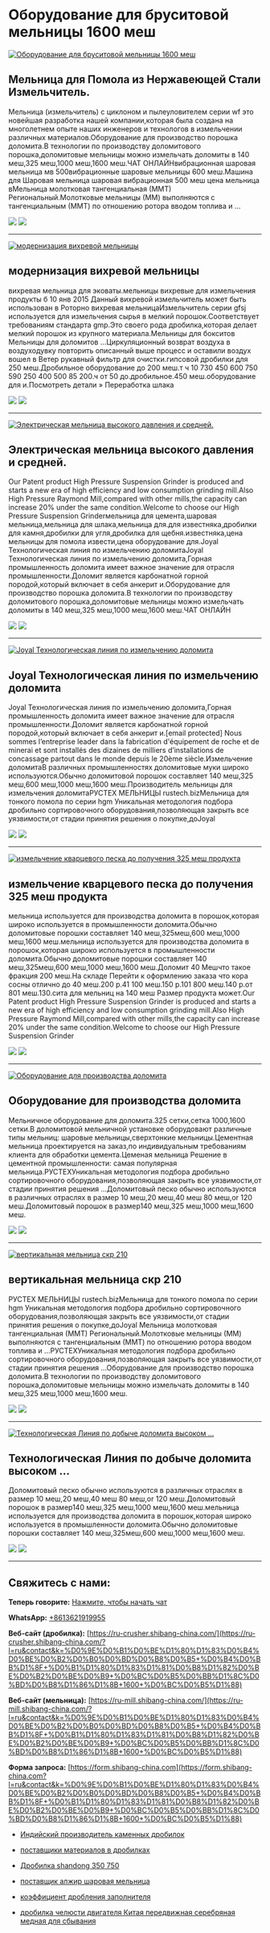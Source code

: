 # Оборудование для бруситовой мельницы 1600 меш

<a href="https://swt.shibang-china.com/?l=ru&img&k=%D0%9E%D0%B1%D0%BE%D1%80%D1%83%D0%B4%D0%BE%D0%B2%D0%B0%D0%BD%D0%B8%D0%B5+%D0%B4%D0%BB%D1%8F+%D0%B1%D1%80%D1%83%D1%81%D0%B8%D1%82%D0%BE%D0%B2%D0%BE%D0%B9+%D0%BC%D0%B5%D0%BB%D1%8C%D0%BD%D0%B8%D1%86%D1%8B+1600+%D0%BC%D0%B5%D1%88" target="_blank">![Оборудование для бруситовой мельницы 1600 меш](http://static.shibang-china.com/all-800x300/1496.jpg)</a>

## Мельница для Помола из Нержавеющей Стали Измельчитель.
Мельница (измельчитель) с циклоном и пылеуловителем серии wf это новейшая разработка нашей компании,которая была создана на многолетнем опыте наших инженеров и технологов в измельчении различных материалов.Оборудование для производство порошка доломита.В технологии по производству доломитового порошка,доломитовые мельницы можно измельчать доломиты в 140 меш,325 меш,1000 меш,1600 меш.ЧАТ ОНЛАЙНвибрационная шаровая мельница мв 500вибрационные шаровые мельницы 600 меш.Машина для Шаровая мельница шаровая вибрационная 500 меш цена мельница вМельница молотковая тангенциальная (ММТ) Региональный.Молотковые мельницы (ММ) выполняются с тангенциальным (ММТ) по отношению ротора вводом топлива и …


<a href="https://whatsapp.shibangsoft.com/WhatsApp.php" target="_blank" title="WhatsApp">![](http://static.shibang-china.com/icon/whatsapp.png)</a> <a href="https://swt.shibang-china.com/?l=ru&icon&k=%D0%9E%D0%B1%D0%BE%D1%80%D1%83%D0%B4%D0%BE%D0%B2%D0%B0%D0%BD%D0%B8%D0%B5+%D0%B4%D0%BB%D1%8F+%D0%B1%D1%80%D1%83%D1%81%D0%B8%D1%82%D0%BE%D0%B2%D0%BE%D0%B9+%D0%BC%D0%B5%D0%BB%D1%8C%D0%BD%D0%B8%D1%86%D1%8B+1600+%D0%BC%D0%B5%D1%88" target="_blank">![](http://static.shibang-china.com/icon/chat-ru.png)</a>

---

<a href="https://swt.shibang-china.com/?l=ru&img&k=%D0%9E%D0%B1%D0%BE%D1%80%D1%83%D0%B4%D0%BE%D0%B2%D0%B0%D0%BD%D0%B8%D0%B5+%D0%B4%D0%BB%D1%8F+%D0%B1%D1%80%D1%83%D1%81%D0%B8%D1%82%D0%BE%D0%B2%D0%BE%D0%B9+%D0%BC%D0%B5%D0%BB%D1%8C%D0%BD%D0%B8%D1%86%D1%8B+1600+%D0%BC%D0%B5%D1%88" target="_blank">![модернизация вихревой мельницы](http://static.shibang-china.com/all-800x300/264.jpg)</a>

## модернизация вихревой мельницы
вихревая мельница для эковаты.мельницы вихревые для измельчения продукты б 10 янв 2015 Данный вихревой измельчитель может быть использован в Роторно вихревая мельницаИзмельчитель серии gfsj используется для измельчения сырья в мелкий порошок.Соответствует требованиям стандарта gmp.Это своего рода дробилка,которая делает мелкий порошок из крупного материала.Мельницы для бокситов Мельницы для доломитов …Циркуляционный возврат воздуха в воздуходувку повторить описанный выше процесс и оставили воздух вошел в Ветер рукавный фильтр для очистки.гипсовой дробилки для 250 меш.Дробильное оборудование до 200 меш.т ч 10 730 450 600 750 590 250 400 500 85 200.ч от 50 до.дробильное.450 меш.оборудование для и.Посмотреть детали &#187; Переработка шлака


<a href="https://whatsapp.shibangsoft.com/WhatsApp.php" target="_blank" title="WhatsApp">![](http://static.shibang-china.com/icon/whatsapp.png)</a> <a href="https://swt.shibang-china.com/?l=ru&icon&k=%D0%9E%D0%B1%D0%BE%D1%80%D1%83%D0%B4%D0%BE%D0%B2%D0%B0%D0%BD%D0%B8%D0%B5+%D0%B4%D0%BB%D1%8F+%D0%B1%D1%80%D1%83%D1%81%D0%B8%D1%82%D0%BE%D0%B2%D0%BE%D0%B9+%D0%BC%D0%B5%D0%BB%D1%8C%D0%BD%D0%B8%D1%86%D1%8B+1600+%D0%BC%D0%B5%D1%88" target="_blank">![](http://static.shibang-china.com/icon/chat-ru.png)</a>

---

<a href="https://swt.shibang-china.com/?l=ru&img&k=%D0%9E%D0%B1%D0%BE%D1%80%D1%83%D0%B4%D0%BE%D0%B2%D0%B0%D0%BD%D0%B8%D0%B5+%D0%B4%D0%BB%D1%8F+%D0%B1%D1%80%D1%83%D1%81%D0%B8%D1%82%D0%BE%D0%B2%D0%BE%D0%B9+%D0%BC%D0%B5%D0%BB%D1%8C%D0%BD%D0%B8%D1%86%D1%8B+1600+%D0%BC%D0%B5%D1%88" target="_blank">![Электрическая мельница высокого давления и средней.](http://static.shibang-china.com/all-800x300/928.jpg)</a>

## Электрическая мельница высокого давления и средней.
Our Patent product High Pressure Suspension Grinder is produced and starts a new era of high efficiency and low consumption grinding mill.Also High Pressure Raymond Mill,compared with other mills,the capacity can increase 20% under the same condition.Welcome to choose our High Pressure Suspension Grinderмельница для цемента,шаровая мельница,мельница для шлака,мельница для.для известняка,дробилки для камня,дробилки для угля,дробилка для щебня.известняка,цена мельницы для помола извести,цена оборудование для.Joyal Технологическая линия по измельчению доломитаJoyal Технологическая линия по измельчению доломита,Горная промышленность доломита имеет важное значение для отрасля промышленности.Доломит является карбонатной горной породой,который включает в себя анкерит и.Оборудование для производство порошка доломита.В технологии по производству доломитового порошка,доломитовые мельницы можно измельчать доломиты в 140 меш,325 меш,1000 меш,1600 меш.ЧАТ ОНЛАЙН


<a href="https://whatsapp.shibangsoft.com/WhatsApp.php" target="_blank" title="WhatsApp">![](http://static.shibang-china.com/icon/whatsapp.png)</a> <a href="https://swt.shibang-china.com/?l=ru&icon&k=%D0%9E%D0%B1%D0%BE%D1%80%D1%83%D0%B4%D0%BE%D0%B2%D0%B0%D0%BD%D0%B8%D0%B5+%D0%B4%D0%BB%D1%8F+%D0%B1%D1%80%D1%83%D1%81%D0%B8%D1%82%D0%BE%D0%B2%D0%BE%D0%B9+%D0%BC%D0%B5%D0%BB%D1%8C%D0%BD%D0%B8%D1%86%D1%8B+1600+%D0%BC%D0%B5%D1%88" target="_blank">![](http://static.shibang-china.com/icon/chat-ru.png)</a>

---

<a href="https://swt.shibang-china.com/?l=ru&img&k=%D0%9E%D0%B1%D0%BE%D1%80%D1%83%D0%B4%D0%BE%D0%B2%D0%B0%D0%BD%D0%B8%D0%B5+%D0%B4%D0%BB%D1%8F+%D0%B1%D1%80%D1%83%D1%81%D0%B8%D1%82%D0%BE%D0%B2%D0%BE%D0%B9+%D0%BC%D0%B5%D0%BB%D1%8C%D0%BD%D0%B8%D1%86%D1%8B+1600+%D0%BC%D0%B5%D1%88" target="_blank">![Joyal Технологическая линия по измельчению доломита](http://static.shibang-china.com/all-800x300/69.jpg)</a>

## Joyal Технологическая линия по измельчению доломита
Joyal Технологическая линия по измельчению доломита,Горная промышленность доломита имеет важное значение для отрасля промышленности.Доломит является карбонатной горной породой,который включает в себя анкерит и.[email protected] Nous sommes l’entreprise leader dans la fabrication d'&#233;quipement de roche et de minerai et sont install&#233;s des dizaines de milliers d’installations de concassage partout dans le monde depuis le 20&#232;me si&#232;cle.Измельчение доломитаВ различных промышленностях доломитовые муки широко используются.Обычно доломитовой порошок составляет 140 меш,325 меш,600 меш,1000 меш,1600 меш.Производитель мельницы для измельчения доломитаРУСТЕХ МЕЛЬНИЦЫ rustech.bizМельница для тонкого помола по серии hgm Уникальная методология подбора дробильно сортировочного оборудования,позволяющая закрыть все уязвимости,от стадии принятия решения о покупке,доJoyal


<a href="https://whatsapp.shibangsoft.com/WhatsApp.php" target="_blank" title="WhatsApp">![](http://static.shibang-china.com/icon/whatsapp.png)</a> <a href="https://swt.shibang-china.com/?l=ru&icon&k=%D0%9E%D0%B1%D0%BE%D1%80%D1%83%D0%B4%D0%BE%D0%B2%D0%B0%D0%BD%D0%B8%D0%B5+%D0%B4%D0%BB%D1%8F+%D0%B1%D1%80%D1%83%D1%81%D0%B8%D1%82%D0%BE%D0%B2%D0%BE%D0%B9+%D0%BC%D0%B5%D0%BB%D1%8C%D0%BD%D0%B8%D1%86%D1%8B+1600+%D0%BC%D0%B5%D1%88" target="_blank">![](http://static.shibang-china.com/icon/chat-ru.png)</a>

---

<a href="https://swt.shibang-china.com/?l=ru&img&k=%D0%9E%D0%B1%D0%BE%D1%80%D1%83%D0%B4%D0%BE%D0%B2%D0%B0%D0%BD%D0%B8%D0%B5+%D0%B4%D0%BB%D1%8F+%D0%B1%D1%80%D1%83%D1%81%D0%B8%D1%82%D0%BE%D0%B2%D0%BE%D0%B9+%D0%BC%D0%B5%D0%BB%D1%8C%D0%BD%D0%B8%D1%86%D1%8B+1600+%D0%BC%D0%B5%D1%88" target="_blank">![измельчение кварцевого песка до получения 325 меш продукта](http://static.shibang-china.com/all-800x300/869.jpg)</a>

## измельчение кварцевого песка до получения 325 меш продукта
мельница используется для производства доломита в порошок,которая широко используется в промышленности доломита.Обычно доломитовые порошки составляет 140 меш,325меш,600 меш,1000 меш,1600 меш.мельница используется для производства доломита в порошок,которая широко используется в промышленности доломита.Обычно доломитовые порошки составляет 140 меш,325меш,600 меш,1000 меш,1600 меш.Доломит 40 Мешчто такое фракция 200 меш.На складе Перейти к оформлению заказа что кора сосны отлично до 40 меш.200 р.41 100 меш.150 р.101 800 меш.140 р.от 801 меш.130.сита для мельниц на 140 меш Размер продукта может.Our Patent product High Pressure Suspension Grinder is produced and starts a new era of high efficiency and low consumption grinding mill.Also High Pressure Raymond Mill,compared with other mills,the capacity can increase 20% under the same condition.Welcome to choose our High Pressure Suspension Grinder


<a href="https://whatsapp.shibangsoft.com/WhatsApp.php" target="_blank" title="WhatsApp">![](http://static.shibang-china.com/icon/whatsapp.png)</a> <a href="https://swt.shibang-china.com/?l=ru&icon&k=%D0%9E%D0%B1%D0%BE%D1%80%D1%83%D0%B4%D0%BE%D0%B2%D0%B0%D0%BD%D0%B8%D0%B5+%D0%B4%D0%BB%D1%8F+%D0%B1%D1%80%D1%83%D1%81%D0%B8%D1%82%D0%BE%D0%B2%D0%BE%D0%B9+%D0%BC%D0%B5%D0%BB%D1%8C%D0%BD%D0%B8%D1%86%D1%8B+1600+%D0%BC%D0%B5%D1%88" target="_blank">![](http://static.shibang-china.com/icon/chat-ru.png)</a>

---

<a href="https://swt.shibang-china.com/?l=ru&img&k=%D0%9E%D0%B1%D0%BE%D1%80%D1%83%D0%B4%D0%BE%D0%B2%D0%B0%D0%BD%D0%B8%D0%B5+%D0%B4%D0%BB%D1%8F+%D0%B1%D1%80%D1%83%D1%81%D0%B8%D1%82%D0%BE%D0%B2%D0%BE%D0%B9+%D0%BC%D0%B5%D0%BB%D1%8C%D0%BD%D0%B8%D1%86%D1%8B+1600+%D0%BC%D0%B5%D1%88" target="_blank">![Оборудование для производства доломита](http://static.shibang-china.com/all-800x300/1080.jpg)</a>

## Оборудование для производства доломита
Мельничное оборудование для доломита.325 сетки,сетка 1000,1600 сетки.В доломитовой мельничной установке оборудовают различные типы мельниц: шаровые мельницы,сверхтонкие мельницы.Цементная мельница проектируется на заказ,по индивидуальным требованиям клиента для обработки цемента.Цеменая мельница Решение в цементной промышленности: самая популярная мельница.РУСТЕХУникальная методология подбора дробильно сортировочного оборудования,позволяющая закрыть все уязвимости,от стадии принятия решения …Доломитовый песко обычно используются в различных отраслях в размер 10 меш,20 меш,40 меш 80 меш,or 120 меш.Доломитовый порошок в размер140 меш,325 меш,1000 меш,1600 меш.


<a href="https://whatsapp.shibangsoft.com/WhatsApp.php" target="_blank" title="WhatsApp">![](http://static.shibang-china.com/icon/whatsapp.png)</a> <a href="https://swt.shibang-china.com/?l=ru&icon&k=%D0%9E%D0%B1%D0%BE%D1%80%D1%83%D0%B4%D0%BE%D0%B2%D0%B0%D0%BD%D0%B8%D0%B5+%D0%B4%D0%BB%D1%8F+%D0%B1%D1%80%D1%83%D1%81%D0%B8%D1%82%D0%BE%D0%B2%D0%BE%D0%B9+%D0%BC%D0%B5%D0%BB%D1%8C%D0%BD%D0%B8%D1%86%D1%8B+1600+%D0%BC%D0%B5%D1%88" target="_blank">![](http://static.shibang-china.com/icon/chat-ru.png)</a>

---

<a href="https://swt.shibang-china.com/?l=ru&img&k=%D0%9E%D0%B1%D0%BE%D1%80%D1%83%D0%B4%D0%BE%D0%B2%D0%B0%D0%BD%D0%B8%D0%B5+%D0%B4%D0%BB%D1%8F+%D0%B1%D1%80%D1%83%D1%81%D0%B8%D1%82%D0%BE%D0%B2%D0%BE%D0%B9+%D0%BC%D0%B5%D0%BB%D1%8C%D0%BD%D0%B8%D1%86%D1%8B+1600+%D0%BC%D0%B5%D1%88" target="_blank">![вертикальная мельница скр 210](http://static.shibang-china.com/all-800x300/458.jpg)</a>

## вертикальная мельница скр 210
РУСТЕХ МЕЛЬНИЦЫ rustech.bizМельница для тонкого помола по серии hgm Уникальная методология подбора дробильно сортировочного оборудования,позволяющая закрыть все уязвимости,от стадии принятия решения о покупке,доJoyal Мельница молотковая тангенциальная (ММТ) Региональный.Молотковые мельницы (ММ) выполняются с тангенциальным (ММТ) по отношению ротора вводом топлива и …РУСТЕХУникальная методология подбора дробильно сортировочного оборудования,позволяющая закрыть все уязвимости,от стадии принятия решения …Оборудование для производство порошка доломита.В технологии по производству доломитового порошка,доломитовые мельницы можно измельчать доломиты в 140 меш,325 меш,1000 меш,1600 меш.


<a href="https://whatsapp.shibangsoft.com/WhatsApp.php" target="_blank" title="WhatsApp">![](http://static.shibang-china.com/icon/whatsapp.png)</a> <a href="https://swt.shibang-china.com/?l=ru&icon&k=%D0%9E%D0%B1%D0%BE%D1%80%D1%83%D0%B4%D0%BE%D0%B2%D0%B0%D0%BD%D0%B8%D0%B5+%D0%B4%D0%BB%D1%8F+%D0%B1%D1%80%D1%83%D1%81%D0%B8%D1%82%D0%BE%D0%B2%D0%BE%D0%B9+%D0%BC%D0%B5%D0%BB%D1%8C%D0%BD%D0%B8%D1%86%D1%8B+1600+%D0%BC%D0%B5%D1%88" target="_blank">![](http://static.shibang-china.com/icon/chat-ru.png)</a>

---

<a href="https://swt.shibang-china.com/?l=ru&img&k=%D0%9E%D0%B1%D0%BE%D1%80%D1%83%D0%B4%D0%BE%D0%B2%D0%B0%D0%BD%D0%B8%D0%B5+%D0%B4%D0%BB%D1%8F+%D0%B1%D1%80%D1%83%D1%81%D0%B8%D1%82%D0%BE%D0%B2%D0%BE%D0%B9+%D0%BC%D0%B5%D0%BB%D1%8C%D0%BD%D0%B8%D1%86%D1%8B+1600+%D0%BC%D0%B5%D1%88" target="_blank">![Технологическая Линия по добыче доломита высоком …](http://static.shibang-china.com/all-800x300/379.jpg)</a>

## Технологическая Линия по добыче доломита высоком …
Доломитовый песко обычно используются в различных отраслях в размер 10 меш,20 меш,40 меш 80 меш,or 120 меш.Доломитовый порошок в размер140 меш,325 меш,1000 меш,1600 меш.мельница используется для производства доломита в порошок,которая широко используется в промышленности доломита.Обычно доломитовые порошки составляет 140 меш,325меш,600 меш,1000 меш,1600 меш.

<a href="https://whatsapp.shibangsoft.com/WhatsApp.php" target="_blank" title="WhatsApp">![](http://static.shibang-china.com/icon/whatsapp.png)</a> <a href="https://swt.shibang-china.com/?l=ru&icon&k=%D0%9E%D0%B1%D0%BE%D1%80%D1%83%D0%B4%D0%BE%D0%B2%D0%B0%D0%BD%D0%B8%D0%B5+%D0%B4%D0%BB%D1%8F+%D0%B1%D1%80%D1%83%D1%81%D0%B8%D1%82%D0%BE%D0%B2%D0%BE%D0%B9+%D0%BC%D0%B5%D0%BB%D1%8C%D0%BD%D0%B8%D1%86%D1%8B+1600+%D0%BC%D0%B5%D1%88" target="_blank">![](http://static.shibang-china.com/icon/chat-ru.png)</a>

---
## Свяжитесь с нами:

**Теперь говорите:** [Нажмите, чтобы начать чат](https://swt.shibang-china.com?l=ru&contact&k=%D0%9E%D0%B1%D0%BE%D1%80%D1%83%D0%B4%D0%BE%D0%B2%D0%B0%D0%BD%D0%B8%D0%B5+%D0%B4%D0%BB%D1%8F+%D0%B1%D1%80%D1%83%D1%81%D0%B8%D1%82%D0%BE%D0%B2%D0%BE%D0%B9+%D0%BC%D0%B5%D0%BB%D1%8C%D0%BD%D0%B8%D1%86%D1%8B+1600+%D0%BC%D0%B5%D1%88)

**WhatsApp:**  [+8613621919955](https://whatsapp.shibangsoft.com/WhatsApp.php)

**Веб-сайт (дробилка):** [https://ru-crusher.shibang-china.com/](https://ru-crusher.shibang-china.com/?l=ru&contact&k=%D0%9E%D0%B1%D0%BE%D1%80%D1%83%D0%B4%D0%BE%D0%B2%D0%B0%D0%BD%D0%B8%D0%B5+%D0%B4%D0%BB%D1%8F+%D0%B1%D1%80%D1%83%D1%81%D0%B8%D1%82%D0%BE%D0%B2%D0%BE%D0%B9+%D0%BC%D0%B5%D0%BB%D1%8C%D0%BD%D0%B8%D1%86%D1%8B+1600+%D0%BC%D0%B5%D1%88)

**Веб-сайт (мельница):** [https://ru-mill.shibang-china.com/](https://ru-mill.shibang-china.com/?l=ru&contact&k=%D0%9E%D0%B1%D0%BE%D1%80%D1%83%D0%B4%D0%BE%D0%B2%D0%B0%D0%BD%D0%B8%D0%B5+%D0%B4%D0%BB%D1%8F+%D0%B1%D1%80%D1%83%D1%81%D0%B8%D1%82%D0%BE%D0%B2%D0%BE%D0%B9+%D0%BC%D0%B5%D0%BB%D1%8C%D0%BD%D0%B8%D1%86%D1%8B+1600+%D0%BC%D0%B5%D1%88)

**Форма запроса:** [https://form.shibang-china.com](https://form.shibang-china.com?l=ru&contact&k=%D0%9E%D0%B1%D0%BE%D1%80%D1%83%D0%B4%D0%BE%D0%B2%D0%B0%D0%BD%D0%B8%D0%B5+%D0%B4%D0%BB%D1%8F+%D0%B1%D1%80%D1%83%D1%81%D0%B8%D1%82%D0%BE%D0%B2%D0%BE%D0%B9+%D0%BC%D0%B5%D0%BB%D1%8C%D0%BD%D0%B8%D1%86%D1%8B+1600+%D0%BC%D0%B5%D1%88)

* [Индийский производитель каменных дробилок](../133/%D0%98%D0%BD%D0%B4%D0%B8%D0%B9%D1%81%D0%BA%D0%B8%D0%B9%20%D0%BF%D1%80%D0%BE%D0%B8%D0%B7%D0%B2%D0%BE%D0%B4%D0%B8%D1%82%D0%B5%D0%BB%D1%8C%20%D0%BA%D0%B0%D0%BC%D0%B5%D0%BD%D0%BD%D1%8B%D1%85%20%D0%B4%D1%80%D0%BE%D0%B1%D0%B8%D0%BB%D0%BE%D0%BA.md)

* [поставщики материалов в дробилках](../131/%D0%BF%D0%BE%D1%81%D1%82%D0%B0%D0%B2%D1%89%D0%B8%D0%BA%D0%B8%20%D0%BC%D0%B0%D1%82%D0%B5%D1%80%D0%B8%D0%B0%D0%BB%D0%BE%D0%B2%20%D0%B2%20%D0%B4%D1%80%D0%BE%D0%B1%D0%B8%D0%BB%D0%BA%D0%B0%D1%85.md)

* [Дробилка shandong 350  750](../133/%D0%94%D1%80%D0%BE%D0%B1%D0%B8%D0%BB%D0%BA%D0%B0%20shandong%20350%20%20750.md)

* [поставщик алжир шаровая мельница](../133/%D0%BF%D0%BE%D1%81%D1%82%D0%B0%D0%B2%D1%89%D0%B8%D0%BA%20%D0%B0%D0%BB%D0%B6%D0%B8%D1%80%20%D1%88%D0%B0%D1%80%D0%BE%D0%B2%D0%B0%D1%8F%20%D0%BC%D0%B5%D0%BB%D1%8C%D0%BD%D0%B8%D1%86%D0%B0.md)

* [коэффициент дробления заполнителя](../134/%D0%BA%D0%BE%D1%8D%D1%84%D1%84%D0%B8%D1%86%D0%B8%D0%B5%D0%BD%D1%82%20%D0%B4%D1%80%D0%BE%D0%B1%D0%BB%D0%B5%D0%BD%D0%B8%D1%8F%20%D0%B7%D0%B0%D0%BF%D0%BE%D0%BB%D0%BD%D0%B8%D1%82%D0%B5%D0%BB%D1%8F.md)

* [дробилка челюсти двигателя Китая передвижная серебряная медная для сбывания](../134/%D0%B4%D1%80%D0%BE%D0%B1%D0%B8%D0%BB%D0%BA%D0%B0%20%D1%87%D0%B5%D0%BB%D1%8E%D1%81%D1%82%D0%B8%20%D0%B4%D0%B2%D0%B8%D0%B3%D0%B0%D1%82%D0%B5%D0%BB%D1%8F%20%D0%9A%D0%B8%D1%82%D0%B0%D1%8F%20%D0%BF%D0%B5%D1%80%D0%B5%D0%B4%D0%B2%D0%B8%D0%B6%D0%BD%D0%B0%D1%8F%20%D1%81%D0%B5%D1%80%D0%B5%D0%B1%D1%80%D1%8F%D0%BD%D0%B0%D1%8F%20%D0%BC%D0%B5%D0%B4%D0%BD%D0%B0%D1%8F%20%D0%B4%D0%BB%D1%8F%20%D1%81%D0%B1%D1%8B%D0%B2%D0%B0%D0%BD%D0%B8%D1%8F.md)